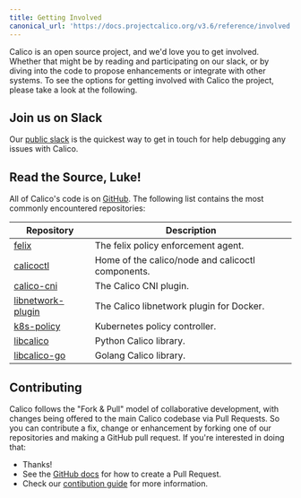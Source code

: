 ```yaml
---
title: Getting Involved
canonical_url: 'https://docs.projectcalico.org/v3.6/reference/involved'
---
```


Calico is an open source project, and we'd love you to get involved.
Whether that might be by reading and participating on our slack,
or by diving into the code to propose enhancements or integrate with
other systems. To see the options for getting involved with Calico the
project, please take a look at the following.

## Join us on Slack

Our [public slack](https://slack.projectcalico.org) is the quickest way to get
in touch for help debugging any issues with Calico.

## Read the Source, Luke!

All of Calico's code is on [GitHub](https://github.com/projectcalico).  The following
list contains the most commonly encountered repositories:

Repository         | Description
-------------------|----------------------------
[felix](https://github.com/projectcalico/felix) | The felix policy enforcement agent.
[calicoctl](https://github.com/projectcalico/calicoctl) | Home of the calico/node and calicoctl components.
[calico-cni](https://github.com/projectcalico/calico-cni) | The Calico CNI plugin.
[libnetwork-plugin](https://github.com/projectcalico/libnetwork-plugin) | The Calico libnetwork plugin for Docker.
[k8s-policy](https://github.com/projectcalico/k8s-policy) | Kubernetes policy controller.
[libcalico](https://github.com/projectcalico/libcalico) | Python Calico library.
[libcalico-go](https://github.com/projectcalico/libcalico-go) | Golang Calico library.

## Contributing

Calico follows the "Fork & Pull" model of collaborative development,
with changes being offered to the main Calico codebase via Pull
Requests. So you can contribute a fix, change or enhancement by forking
one of our repositories and making a GitHub pull request. If you're
interested in doing that:

-   Thanks!
-   See the [GitHub docs](https://help.github.com/articles/using-pull-requests) for how
    to create a Pull Request.
-   Check our [contibution guide](contribute) for more information.
